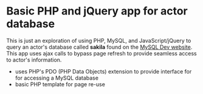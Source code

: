 # Basic PHP and jQuery app for actor database

This is just an exploration of using PHP, MySQL, and JavaScript/jQuery to query
an actor's database called **sakila** found on the [MySQL Dev website](http://dev.mysql.com/doc/index-other.html). 
This app uses ajax calls to bypass page refresh to provide seamless access to
actor's information.

* uses PHP's PDO (PHP Data Objects) extension to provide interface for for accessing
  a MySQL database
* basic PHP template for page re-use
